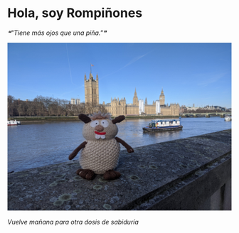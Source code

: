 # Hola, soy Rompiñones

<!--STARTS_HERE_QUOTE_README-->
<i>❝"Tiene más ojos que una piña."❞</i>
<!--ENDS_HERE_QUOTE_README-->

<!--START_SECTION:update_image-->
![alt text](https://raw.githubusercontent.com/focaalvarez/rompinones/main/.github/images/IMG_20220205_102210.jpg?raw=true)
<!--END_SECTION:update_image-->

*Vuelve mañana para otra dosis de sabiduría*
